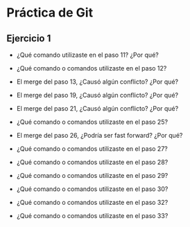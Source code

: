 # Práctica de Git
## Ejercicio 1

* ¿Qué comando utilizaste en el paso 11? ¿Por qué?

* ¿Qué comando o comandos utilizaste en el paso 12?

* El merge del paso 13, ¿Causó algún conflicto? ¿Por qué?

* El merge del paso 19, ¿Causó algún conflicto? ¿Por qué?

* El merge del paso 21, ¿Causó algún conflicto? ¿Por qué?

* ¿Qué comando o comandos utilizaste en el paso 25?

* El merge del paso 26, ¿Podría ser fast forward? ¿Por qué?

* ¿Qué comando o comandos utilizaste en el paso 27?

* ¿Qué comando o comandos utilizaste en el paso 28?

* ¿Qué comando o comandos utilizaste en el paso 29?

* ¿Qué comando o comandos utilizaste en el paso 30?

* ¿Qué comando o comandos utilizaste en el paso 32?

* ¿Qué comando o comandos utilizaste en el paso 33?
